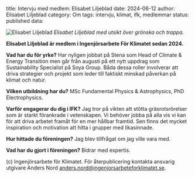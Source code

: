 title: Intervju med medlem: Elisabet Liljeblad
date: 2024-06-12
author: Elisabet Liljeblad
category: Om
tags: intervju, klimat, ifk, medlemmar
status: published
data:

<div class="post-image-left">
    <img alt="Elisabet Liljeblad" src="data/elisabet.jpeg" />
    <em>Elisabet Liljeblad med utsikt över grönska och trappa.</em>
</div>

**Elisabet Liljeblad är medlem i Ingenjörsarbete För Klimatet sedan 2024.**

**Vad har du för yrke?**
Har nyligen jobbat på Stena som Head of Climate & Energy Transition men går från
augusti på ett nytt uppdrag som Sustainability Specialist på Soya Group.  Båda
dessa roller involverar att driva strategier och projekt som leder till faktiskt
minskad påverkan på klimat och natur.

**Vilken utbildning har du?**
MSc Fundamental Physics & Astrophysics, PhD Electrophysics.

**Varför engagerar du dig i IFK?**
Jag tror på vikten att stötta gräsrotsrörelser som är starkt förankrade i vetenskapen.
Vi behöver jobba på alla vis vi kan för att driva arbetet framåt för en mer hållbar
framtid. Sen finns det mycket inspiration och motivation att hitta i grupper med
likasinnade.

**Hur hittade du föreningen?**
Jag blev tillfrågat om jag ville vara med.

**Vad har du gjort i föreningen?**
Bidrar med expertis.

(c) Ingenjörsarbete för Klimatet. För återpublicering kontakta ansvarig utgivare
Anders Nord [anders.nord@ingenjorsarbeteforklimatet.se](mailto:anders.nord@ingenjorsarbeteforklimatet.se).
